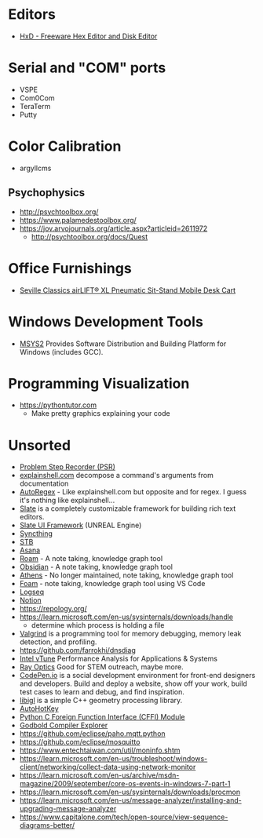 # Editors
- [HxD - Freeware Hex Editor and Disk Editor](https://mh-nexus.de/en/hxd/)

# Serial and "COM" ports
- VSPE
- Com0Com
- TeraTerm
- Putty

# Color Calibration
- argyllcms

## Psychophysics
- http://psychtoolbox.org/
- https://www.palamedestoolbox.org/
- https://jov.arvojournals.org/article.aspx?articleid=2611972
  - http://psychtoolbox.org/docs/Quest
 
# Office Furnishings
- [Seville Classics airLIFT® XL Pneumatic Sit-Stand Mobile Desk Cart](https://www.sevilleclassics.com/collections/airlift%C2%AE-ergonomic-solutions/products/airlift-r-large-mobile-desks?variant=39527029997726)

# Windows Development Tools
- [MSYS2](https://www.msys2.org/) Provides Software Distribution and Building Platform for Windows (includes GCC).

# Programming Visualization
- https://pythontutor.com
  - Make pretty graphics explaining your code 

# Unsorted
- [Problem Step Recorder (PSR)](https://support.microsoft.com/en-us/windows/record-steps-to-reproduce-a-problem-46582a9b-620f-2e36-00c9-04e25d784e47)
- [explainshell.com](https://support.microsoft.com/en-us/windows/record-steps-to-reproduce-a-problem-46582a9b-620f-2e36-00c9-04e25d784e47) decompose a command's arguments from documentation
- [AutoRegex](https://www.autoregex.xyz/) - Like explainshell.com but opposite and for regex. I guess it's nothing like explainshell...
- [Slate](https://docs.slatejs.org/) is a completely customizable framework for building rich text editors.
- [Slate UI Framework](https://docs.unrealengine.com/4.27/en-US/ProgrammingAndScripting/Slate/) (UNREAL Engine)
- [Syncthing](https://syncthing.net/)
- [STB](https://github.com/nothings/stb)
- [Asana](https://asana.com/)
- [Roam](https://roamresearch.com/) - A note taking, knowledge graph tool
- [Obsidian](https://obsidian.md/) - A note taking, knowledge graph tool
- [Athens](https://github.com/athensresearch/athens) - No longer maintained, note taking, knowledge graph tool
- [Foam](https://github.com/foambubble/foam) - note taking, knowledge graph tool using VS Code
- [Logseq](https://logseq.com/)
- [Notion](https://www.notion.so/)
- https://repology.org/
- https://learn.microsoft.com/en-us/sysinternals/downloads/handle
  - determine which process is holding a file
- [Valgrind](https://valgrind.org/) is a programming tool for memory debugging, memory leak detection, and profiling.
- https://github.com/farrokhi/dnsdiag
- [Intel vTune](https://www.intel.com/content/www/us/en/developer/tools/oneapi/vtune-profiler.html#gs.m96c0v) Performance Analysis for Applications & Systems
- [Ray Optics](https://phydemo.app/ray-optics/) Good for STEM outreach, maybe more.
- [CodePen.io](https://codepen.io/) is a social development environment for front-end designers and developers. Build and deploy a website, show off your work, build test cases to learn and debug, and find inspiration.
- [libigl](https://libigl.github.io/) is a simple C++ geometry processing library. 
- [AutoHotKey](https://www.autohotkey.com/)
- [Python C Foreign Function Interface (CFFI) Module](https://cffi.readthedocs.io/en/latest/)
- [Godbold Compiler Explorer](https://godbolt.org/)
- https://github.com/eclipse/paho.mqtt.python
- https://github.com/eclipse/mosquitto
- https://www.entechtaiwan.com/util/moninfo.shtm
- https://learn.microsoft.com/en-us/troubleshoot/windows-client/networking/collect-data-using-network-monitor
- https://learn.microsoft.com/en-us/archive/msdn-magazine/2009/september/core-os-events-in-windows-7-part-1
- https://learn.microsoft.com/en-us/sysinternals/downloads/procmon
- https://learn.microsoft.com/en-us/message-analyzer/installing-and-upgrading-message-analyzer
- https://www.capitalone.com/tech/open-source/view-sequence-diagrams-better/
